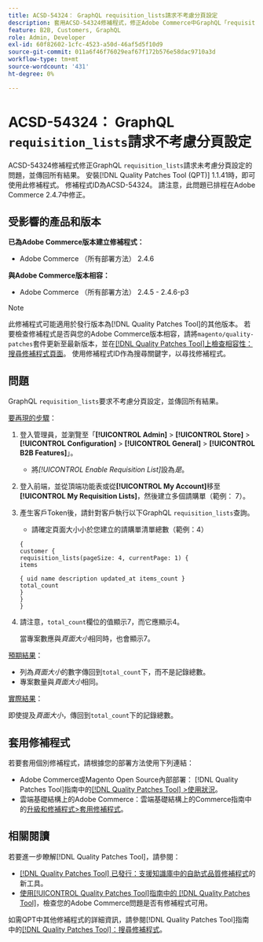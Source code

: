 ```yaml
---
title: ACSD-54324： GraphQL requisition_lists請求不考慮分頁設定
description: 套用ACSD-54324修補程式，修正Adobe Commerce中GraphQL「requisition_lists」請求不考慮分頁設定並傳回所有結果的問題。
feature: B2B, Customers, GraphQL
role: Admin, Developer
exl-id: 60f82602-1cfc-4523-a50d-46af5d5f10d9
source-git-commit: 011a6f46f76029eaf67f172b576e58dac9710a3d
workflow-type: tm+mt
source-wordcount: '431'
ht-degree: 0%

---
```


# ACSD-54324： GraphQL `requisition_lists`請求不考慮分頁設定

ACSD-54324修補程式修正GraphQL `requisition_lists`請求未考慮分頁設定的問題，並傳回所有結果。 安裝[!DNL Quality Patches Tool (QPT)] 1.1.41時，即可使用此修補程式。 修補程式ID為ACSD-54324。 請注意，此問題已排程在Adobe Commerce 2.4.7中修正。

## 受影響的產品和版本

**已為Adobe Commerce版本建立修補程式：**

* Adobe Commerce （所有部署方法） 2.4.6

**與Adobe Commerce版本相容：**

* Adobe Commerce （所有部署方法） 2.4.5 - 2.4.6-p3

>[!NOTE]
>
>此修補程式可能適用於發行版本為[!DNL Quality Patches Tool]的其他版本。 若要檢查修補程式是否與您的Adobe Commerce版本相容，請將`magento/quality-patches`套件更新至最新版本，並在[[!DNL Quality Patches Tool]上檢查相容性：搜尋修補程式頁面](https://experienceleague.adobe.com/tools/commerce-quality-patches/index.html)。 使用修補程式ID作為搜尋關鍵字，以尋找修補程式。

## 問題

GraphQL `requisition_lists`要求不考慮分頁設定，並傳回所有結果。

<u>要再現的步驟</u>：

1. 登入管理員，並瀏覽至「**[!UICONTROL Admin]** > **[!UICONTROL Store]** > **[!UICONTROL Configuration]** > **[!UICONTROL General]** > **[!UICONTROL B2B Features]**」。

   * 將&#x200B;*[!UICONTROL Enable Requisition List]*&#x200B;設為&#x200B;*是*。

1. 登入前端，並從頂端功能表或從&#x200B;**[!UICONTROL My Account]**&#x200B;移至&#x200B;**[!UICONTROL My Requisition Lists]**，然後建立多個請購單（範例： 7）。
1. 產生客戶Token後，請針對客戶執行以下GraphQL `requisition_lists`查詢。

   * 請確定頁面大小小於您建立的請購單清單總數（範例：4）

   ```
   {
   customer {
   requisition_lists(pageSize: 4, currentPage: 1) {
   items
   
   { uid name description updated_at items_count }
   total_count
   }
   }
   }
   ```

1. 請注意，`total_count`欄位的值顯示7，而它應顯示4。

   當專案數應與&#x200B;*頁面大小*&#x200B;相同時，也會顯示7。

<u>預期結果</u>：

* 列為&#x200B;*頁面大小*&#x200B;的數字傳回到`total_count`下，而不是記錄總數。
* 專案數量與&#x200B;*頁面大小*&#x200B;相同。

<u>實際結果</u>：

即使提及&#x200B;*頁面大小*，傳回到`total_count`下的記錄總數。

## 套用修補程式

若要套用個別修補程式，請根據您的部署方法使用下列連結：

* Adobe Commerce或Magento Open Source內部部署： [!DNL Quality Patches Tool]指南中的[[!DNL Quality Patches Tool] >使用狀況](/help/tools/quality-patches-tool/usage.md)。
* 雲端基礎結構上的Adobe Commerce：雲端基礎結構上的Commerce指南中的[升級和修補程式>套用修補程式](https://experienceleague.adobe.com/docs/commerce-cloud-service/user-guide/develop/upgrade/apply-patches.html)。

## 相關閱讀

若要進一步瞭解[!DNL Quality Patches Tool]，請參閱：

* [[!DNL Quality Patches Tool] 已發行：支援知識庫中的自助式品質修補程式](https://experienceleague.adobe.com/en/docs/commerce-operations/tools/quality-patches-tool/quality-patches-tool-to-self-serve-quality-patches)的新工具。
* [使用[!UICONTROL Quality Patches Tool]指南中的 [!DNL Quality Patches Tool]](/help/tools/quality-patches-tool/patches-available-in-qpt/check-patch-for-magento-issue-with-magento-quality-patches.md)，檢查您的Adobe Commerce問題是否有修補程式可用。


如需QPT中其他修補程式的詳細資訊，請參閱[!DNL Quality Patches Tool]指南中的[[!DNL Quality Patches Tool]：搜尋修補程式](https://experienceleague.adobe.com/tools/commerce-quality-patches/index.html)。
